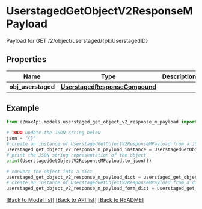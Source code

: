 # UserstagedGetObjectV2ResponseMPayload

Payload for GET /2/object/userstaged/{pkiUserstagedID}

## Properties

Name | Type | Description | Notes
------------ | ------------- | ------------- | -------------
**obj_userstaged** | [**UserstagedResponseCompound**](UserstagedResponseCompound.md) |  | 

## Example

```python
from eZmaxApi.models.userstaged_get_object_v2_response_m_payload import UserstagedGetObjectV2ResponseMPayload

# TODO update the JSON string below
json = "{}"
# create an instance of UserstagedGetObjectV2ResponseMPayload from a JSON string
userstaged_get_object_v2_response_m_payload_instance = UserstagedGetObjectV2ResponseMPayload.from_json(json)
# print the JSON string representation of the object
print(UserstagedGetObjectV2ResponseMPayload.to_json())

# convert the object into a dict
userstaged_get_object_v2_response_m_payload_dict = userstaged_get_object_v2_response_m_payload_instance.to_dict()
# create an instance of UserstagedGetObjectV2ResponseMPayload from a dict
userstaged_get_object_v2_response_m_payload_form_dict = userstaged_get_object_v2_response_m_payload.from_dict(userstaged_get_object_v2_response_m_payload_dict)
```
[[Back to Model list]](../README.md#documentation-for-models) [[Back to API list]](../README.md#documentation-for-api-endpoints) [[Back to README]](../README.md)


